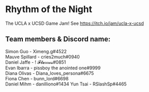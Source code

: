 # Rhythm of the Night
The UCLA x UCSD Game Jam! See https://itch.io/jam/ucla-x-ucsd

## Team members & Discord name:
Simon Guo - Ximeng.g#4522    
Mauve Spillard - cries2much#0940    
Daniel Jaffe - ! 𝓕𝓵𝓪𝓻𝓻𝓸𝓼#0851    
Evan Ibarra - pissboy the anointed one#9999    
Diana Olivas - Diana_loves_persona#6675    
Fiona Chen - bunn_lord#6698    
Daniel Mihm - danilliono#1434
Yun Tsai - RSlashSp#4465
